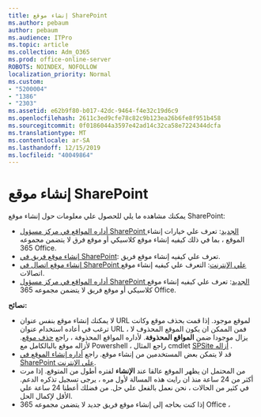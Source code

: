 ```yaml
---
title: إنشاء موقع SharePoint
ms.author: pebaum
author: pebaum
ms.audience: ITPro
ms.topic: article
ms.collection: Adm_O365
ms.prod: office-online-server
ROBOTS: NOINDEX, NOFOLLOW
localization_priority: Normal
ms.custom:
- "5200004"
- "1386"
- "2303"
ms.assetid: e62b9f80-b017-42dc-9464-f4e32c19d6c9
ms.openlocfilehash: 2611c3ed9cfe78c82c9b123ea26b6fe8f951b458
ms.sourcegitcommit: 0f0186044a3597e42ad14c32ca58e7224344dcfa
ms.translationtype: MT
ms.contentlocale: ar-SA
ms.lasthandoff: 12/15/2019
ms.locfileid: "40049864"
---
```

# <a name="create-a-sharepoint-site"></a>إنشاء موقع SharePoint

يمكنك مشاهده ما يلي للحصول علي معلومات حول إنشاء موقع SharePoint:
- [أداره المواقع في مركز مسؤول SharePoint الجديد](https://docs.microsoft.com/sharepoint/manage-site-creation): تعرف علي خيارات إنشاء الموقع ، بما في ذلك كيفيه إنشاء موقع كلاسيكي أو موقع فرق لا يتضمن مجموعه 365 Office.
- [إنشاء موقع فريق في SharePoint](https://support.office.com/article/create-a-team-site-in-sharepoint-ef10c1e7-15f3-42a3-98aa-b5972711777d): تعرف علي كيفيه إنشاء موقع فريق.
- [إنشاء موقع اتصال في SharePoint علي الإنترنت](https://support.office.com/article/7fb44b20-a72f-4d2c-9173-fc8f59ba50eb): التعرف علي كيفيه إنشاء موقع اتصالات.
- [أداره المواقع في مركز مسؤول SharePoint الجديد](https://docs.microsoft.com/sharepoint/manage-sites-in-new-admin-center#create-a-site): تعرف علي كيفيه إنشاء موقع كلاسيكي أو موقع فريق لا يتضمن مجموعه 365 Office.


  
**نصائح:**
- لا يمكنك إنشاء موقع بنفس عنوان URL لموقع موجود. إذا قمت بحذف موقع وكانت ترغب في أعاده استخدام عنوان URL ، فمن الممكن ان يكون الموقع المحذوف لا يزال موجودا ضمن **المواقع المحذوفة**. لأداره المواقع المحذوفة ، راجع [حذف موقع](https://docs.microsoft.com/sharepoint/manage-sites-in-new-admin-center#delete-a-site). لأزاله موقع بالبالكامل مع Powershell ، راجع المثال cmdlet [SPSite أزاله](https://docs.microsoft.com/sharepoint/manage-sites-in-new-admin-center#delete-a-site) .
- قد لا يتمكن بعض المستخدمين من إنشاء موقع. راجع [أداره إنشاء الموقع في SharePoint علي الإنترنت](https://docs.microsoft.com/sharepoint/manage-site-creation).
- من المحتمل ان يظهر الموقع عالقا عند **الإنشاء** لفتره أطول من المتوقع. إذا مرت أكثر من 24 ساعة منذ ان رايت هذه المسالة لأول مره ، يرجى تسجيل تذكره الدعم. في كثير من الحالات ، نحن نعمل بالفعل علي حل. من فضلك أعطنا 24 ساعة علي الأقل لإكمال الحل.
- إذا كنت بحاجه إلى إنشاء موقع فريق جديد لا يتضمن مجموعه 365 Office ، 


